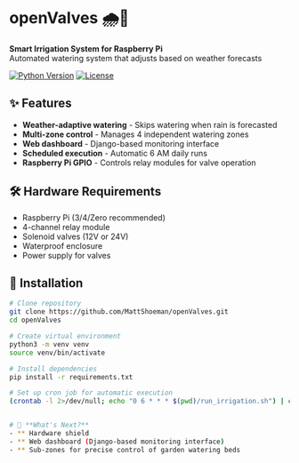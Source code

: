 # openValves 🌧️🌱
**Smart Irrigation System for Raspberry Pi**  
Automated watering system that adjusts based on weather forecasts

[![Python Version](https://img.shields.io/badge/python-3.7%2B-blue)](https://www.python.org/)
[![License](https://img.shields.io/badge/license-MIT-green)](LICENSE)

## ✨ Features
- **Weather-adaptive watering** - Skips watering when rain is forecasted
- **Multi-zone control** - Manages 4 independent watering zones
- **Web dashboard** - Django-based monitoring interface
- **Scheduled execution** - Automatic 6 AM daily runs
- **Raspberry Pi GPIO** - Controls relay modules for valve operation

## 🛠️ Hardware Requirements
- Raspberry Pi (3/4/Zero recommended)
- 4-channel relay module
- Solenoid valves (12V or 24V)
- Waterproof enclosure
- Power supply for valves

## 🚀 Installation
```bash
# Clone repository
git clone https://github.com/MattShoeman/openValves.git
cd openValves

# Create virtual environment
python3 -m venv venv
source venv/bin/activate

# Install dependencies
pip install -r requirements.txt

# Set up cron job for automatic execution
(crontab -l 2>/dev/null; echo "0 6 * * * $(pwd)/run_irrigation.sh") | crontab -


# 🚀 **What's Next?**
- ** Hardware shield
- ** Web dashboard (Django-based monitoring interface)
- ** Sub-zones for precise control of garden watering beds

